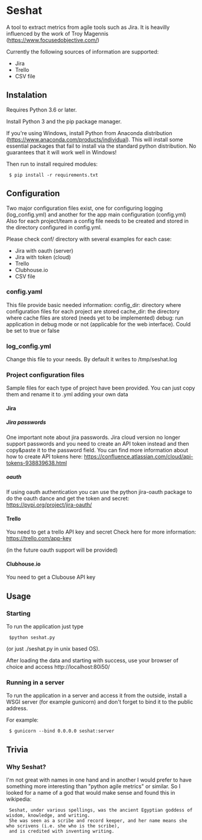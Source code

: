 # Seshat

A tool to extract metrics from agile tools such as Jira.
It is heavilly influenced by the work of Troy Magennis (https://www.focusedobjective.com/) 

Currently the following sources of information are supported:
- Jira
- Trello
- CSV file


## Instalation

Requires Python 3.6 or later.

Install Python 3 and the pip package manager. 

If you're using Windows, install Python from Anaconda distribution (https://www.anaconda.com/products/individual). This will install some essential packages that fail to install via the standard python distribution. No guarantees that it will work well in Windows!

Then run to install required modules:

     $ pip install -r requirements.txt     

## Configuration

Two major configuration files exist, one for configuring logging (log_config.yml) and another for the app main configuration (config.yml)
Also for each project/team a config file needs to be created and stored in the directory configured in config.yml.

Please check conf/ directory with several examples for each case:
- Jira with oauth (server)
- Jira with token (cloud)
- Trello
- Clubhouse.io
- CSV file

### config.yaml
This file provide basic needed information:
config_dir: directory where configuration files for each project are stored
cache_dir: the directory where cache files are stored (needs yet to be implemented)
debug: run application in debug mode or not (applicable for the web interface). Could be set to true or false

### log_config.yml

Change this file to your needs. By default it writes to /tmp/seshat.log

### Project configuration files

Sample files for each type of project have been provided. You can just copy them and rename it to .yml adding your own data

#### Jira
##### Jira passwords

One important note about jira passwords. Jira cloud version no longer support passwords and you need to create an API token instead and then copy&paste it to the password field.
You can find more information about how to create API tokens here:
https://confluence.atlassian.com/cloud/api-tokens-938839638.html

##### oauth

If using oauth authentication you can use the python jira-oauth package to do the oauth dance and get the token and secret:
https://pypi.org/project/jira-oauth/

#### Trello
You need to get a trello API key and secret 
Check here for more information:
https://trello.com/app-key

(in the future oauth support will be provided)

#### Clubhouse.io
You need to get a Clubouse API key

## Usage
### Starting
To run the application just type 

     $python seshat.py 
 
(or just ./seshat.py in unix based OS).

After loading the data and starting with success, use your browser of choice and access http://localhost:80i50/ 


### Running in a server

To run the application in a server and access it from the outside, install a WSGI server (for example gunicorn) and don't forget to bind it to the public address.

For example:

     $ gunicorn --bind 0.0.0.0 seshat:server

## Trivia
### Why Seshat?
I'm not great with names in one hand and in another I would prefer to have something more interesting than "python agile metrics" or similar. So I looked for a name of a god that would make sense and found this in wikipedia:

     Seshat, under various spellings, was the ancient Egyptian goddess of wisdom, knowledge, and writing. 
     She was seen as a scribe and record keeper, and her name means she who scrivens (i.e. she who is the scribe), 
     and is credited with inventing writing.
